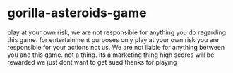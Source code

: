 # gorilla-asteroids-game
play at your own risk, we are not responsible for anything you do regarding this game. 
for entertainment purposes only
play at your own risk
you are responsible for your actions not us. 
We are not liable for anything between you and this game. not a thing. 
its a marketing thing
high scores will be rewarded
we just dont want to get sued 
thanks for playing 
